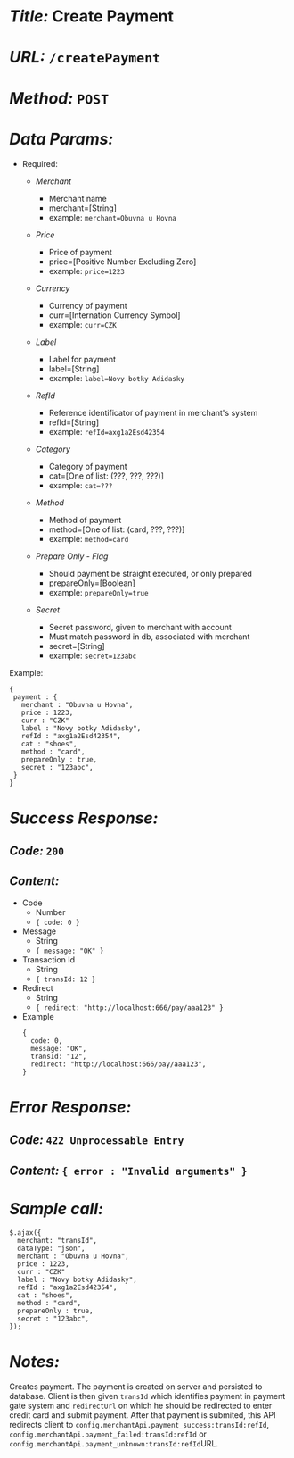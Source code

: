 # *Title:* Create Payment
# *URL:* `/createPayment`
# *Method:* `POST`
# *Data Params:*
+ Required:
  - *Merchant*
    + Merchant name
    + merchant=[String]
    - example: `merchant=Obuvna u Hovna`

  - *Price*
    - Price of payment
    - price=[Positive Number Excluding Zero]
    - example: `price=1223`

  - *Currency*
    - Currency of payment
    - curr=[Internation Currency Symbol]
    - example: `curr=CZK`

  - *Label*
    - Label for payment
    - label=[String]
    - example: `label=Novy botky Adidasky`

  - *RefId*
    - Reference identificator of payment in merchant's system
    - refId=[String]
    - example: `refId=axg1a2Esd42354`

  - *Category*
    - Category of payment
    - cat=[One of list: (???, ???, ???)]
    - example: `cat=???`

  - *Method*
    - Method of payment
    - method=[One of list: (card, ???, ???)]
    - example: `method=card`

  - *Prepare Only - Flag*
    - Should payment be straight executed, or only prepared
    - prepareOnly=[Boolean]
    - example: `prepareOnly=true`

  - *Secret*
    - Secret password, given to merchant with account
    - Must match password in db, associated with merchant
    - secret=[String]
    - example: `secret=123abc`

Example:
```
{
 payment : {
   merchant : "Obuvna u Hovna",
   price : 1223,
   curr : "CZK"
   label : "Novy botky Adidasky",
   refId : "axg1a2Esd42354",
   cat : "shoes",
   method : "card",
   prepareOnly : true,
   secret : "123abc",
 }
}
```
# *Success Response:*
## *Code:* `200`
## *Content:*
- Code
  - Number
  - `{ code: 0 }`
- Message
  - String
  - `{ message: "OK" }`
- Transaction Id
  - String
  - `{ transId: 12 }`
- Redirect
  - String
  - `{ redirect: "http://localhost:666/pay/aaa123" }`
- Example
  ```
  {
    code: 0,
    message: "OK",
    transId: "12",
    redirect: "http://localhost:666/pay/aaa123",
  }
  ```


# *Error Response:*
## *Code:* `422 Unprocessable Entry`
## *Content:* `{ error : "Invalid arguments" }`

# *Sample call:*
```
$.ajax({
  merchant: "transId",
  dataType: "json",
  merchant : "Obuvna u Hovna",
  price : 1223,
  curr : "CZK"
  label : "Novy botky Adidasky",
  refId : "axg1a2Esd42354",
  cat : "shoes",
  method : "card",
  prepareOnly : true,
  secret : "123abc",
});
```

# *Notes:*
Creates payment. The payment is created on server and persisted to database. Client is then given `transId` which identifies payment in payment gate system and `redirectUrl` on which he should be redirected to enter credit card and submit payment.
After that payment is submited, this API redirects client  to `config.merchantApi.payment_success:transId:refId`, `config.merchantApi.payment_failed:transId:refId` or
`config.merchantApi.payment_unknown:transId:refId`URL.

